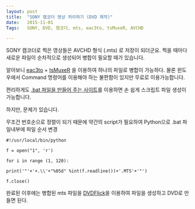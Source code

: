 ```yaml
---
layout: post
title:  "SONY 캠코더 영상 처리하기 (DVD 제작)"
date:   2015-11-01
Tags:   SONY, DVD, 캠코더, mts, eac3to, tsMuxeR, AVCHD

---
```


SONY 캠코더로 찍은 영상들은 AVCHD 형식 (.mts) 로 저장이 되더군요. 찍을 때마다 새로운 파일이 순차적으로 생성되어 병합이 필요할 때가 있습니다.

알아보니 [eac3to](http://www.videohelp.com/software/eac3to) + [tsMuxeR](http://www.videohelp.com/software/eac3to) 을 이용하여 하나의 파일로 병합이 가능하다. 물론 윈도우에서 Command 명령어를 이용해야 하는 불편함이 있지만 무료로 이용가능합니다.

편리하게도 [.bat 파일을 만들어 주는 사이트](http://avchdvideos.blogspot.kr/p/creating-batch-file.html)를 이용하면 손 쉽게 스크립트 파일 생성이 가능합니다.

하지만, 문제가 있습니다.

무조건 번호순으로 정렬이 되기 때문에 약간의 script가 필요하여 Python으로 .bat 파일내부에 파일 순서 변경

    #!/usr/local/bin/python
    
    f = open("1", 'r')

    for i in range (1, 120):
    
    print('"'+'+.\\'+"%05d" %int(f.readline())+'.MTS'+'"')

    f.close()


완료된 이후에는 병합된 mts 파일을 [DVDFlick](http://www.dvdflick.net)을 이용하여 파일을 생성하고 DVD로 만들면 된다.

